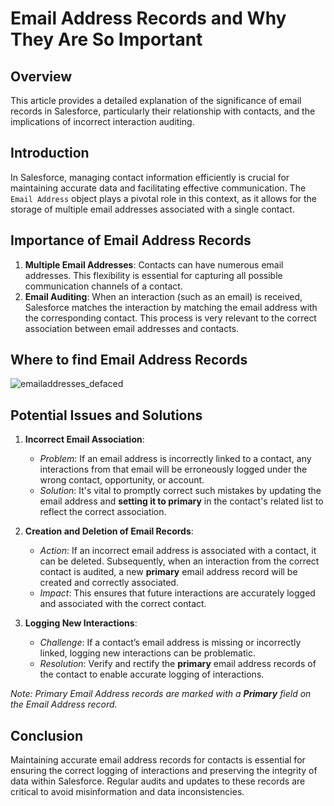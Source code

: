 # Email Address Records and Why They Are So Important

## Overview

This article provides a detailed explanation of the significance of email records in Salesforce, particularly their relationship with contacts, and the implications of incorrect interaction auditing.

## Introduction

In Salesforce, managing contact information efficiently is crucial for maintaining accurate data and facilitating effective communication. The `Email Address` object plays a pivotal role in this context, as it allows for the storage of multiple email addresses associated with a single contact.

## Importance of Email Address Records

1. **Multiple Email Addresses**: Contacts can have numerous email addresses. This flexibility is essential for capturing all possible communication channels of a contact.
2. **Email Auditing**: When an interaction (such as an email) is received, Salesforce matches the interaction by matching the email address with the corresponding contact. This process is very relevant to the correct association between email addresses and contacts.

## Where to find Email Address Records

![emailaddresses_defaced](https://github.com/parsam97/nec-salesforce/assets/32430185/7fd0dfe8-b3e3-4c25-9d14-6bf81e10df09)

## Potential Issues and Solutions

1. **Incorrect Email Association**:
   - *Problem*: If an email address is incorrectly linked to a contact, any interactions from that email will be erroneously logged under the wrong contact, opportunity, or account.
   - *Solution*: It's vital to promptly correct such mistakes by updating the email address and **setting it to primary** in the contact's related list to reflect the correct association.

2. **Creation and Deletion of Email Records**:
   - *Action*: If an incorrect email address is associated with a contact, it can be deleted. Subsequently, when an interaction from the correct contact is audited, a new **primary** email address record will be created and correctly associated.
   - *Impact*: This ensures that future interactions are accurately logged and associated with the correct contact.

3. **Logging New Interactions**:
   - *Challenge*: If a contact’s email address is missing or incorrectly linked, logging new interactions can be problematic.
   - *Resolution*: Verify and rectify the **primary** email address records of the contact to enable accurate logging of interactions.

_Note: Primary Email Address records are marked with a **Primary** field on the Email Address record._

## Conclusion

Maintaining accurate email address records for contacts is essential for ensuring the correct logging of interactions and preserving the integrity of data within Salesforce. Regular audits and updates to these records are critical to avoid misinformation and data inconsistencies.

